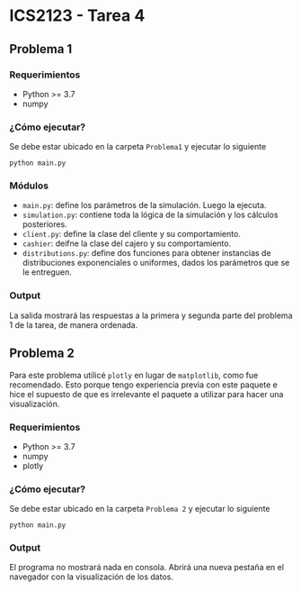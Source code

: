 # ICS2123 - Tarea 4

## Problema 1

### Requerimientos
- Python >= 3.7
- numpy

### ¿Cómo ejecutar?
Se debe estar ubicado en la carpeta `Problema1` y ejecutar lo siguiente
```
python main.py
```

### Módulos
- `main.py`: define los parámetros de la simulación. Luego la ejecuta.
- `simulation.py`: contiene toda la lógica de la simulación y los cálculos posteriores.
- `client.py`: define la clase del cliente y su comportamiento.
- `cashier`: deifne la clase del cajero y su comportamiento.
- `distributions.py`: define dos funciones para obtener instancias de distribuciones exponenciales o uniformes, dados los parámetros que se le entreguen.

### Output
La salida mostrará las respuestas a la primera y segunda parte del problema 1 de la tarea, de manera ordenada.

## Problema 2
Para este problema utilicé `plotly` en lugar de `matplotlib`, como fue recomendado. Esto porque tengo experiencia previa con este paquete e hice el supuesto de que es irrelevante el paquete a utilizar para hacer una visualización.

### Requerimientos
- Python >= 3.7
- numpy
- plotly

### ¿Cómo ejecutar?
Se debe estar ubicado en la carpeta `Problema 2` y ejecutar lo siguiente
```
python main.py
```

### Output
El programa no mostrará nada en consola. Abrirá una nueva pestaña en el navegador con la visualización de los datos.
